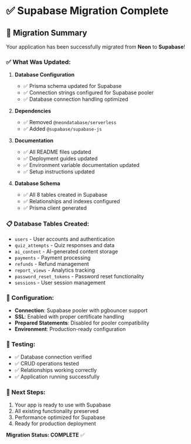 # ✅ Supabase Migration Complete

## 🎉 Migration Summary

Your application has been successfully migrated from **Neon** to **Supabase**!

### ✅ What Was Updated:

1. **Database Configuration**
   - ✅ Prisma schema updated for Supabase
   - ✅ Connection strings configured for Supabase pooler
   - ✅ Database connection handling optimized

2. **Dependencies**
   - ✅ Removed `@neondatabase/serverless`
   - ✅ Added `@supabase/supabase-js`

3. **Documentation**
   - ✅ All README files updated
   - ✅ Deployment guides updated
   - ✅ Environment variable documentation updated
   - ✅ Setup instructions updated

4. **Database Schema**
   - ✅ All 8 tables created in Supabase
   - ✅ Relationships and indexes configured
   - ✅ Prisma client generated

### 📋 Database Tables Created:
- `users` - User accounts and authentication
- `quiz_attempts` - Quiz responses and data
- `ai_content` - AI-generated content storage
- `payments` - Payment processing
- `refunds` - Refund management
- `report_views` - Analytics tracking
- `password_reset_tokens` - Password reset functionality
- `sessions` - User session management

### 🔧 Configuration:
- **Connection**: Supabase pooler with pgbouncer support
- **SSL**: Enabled with proper certificate handling
- **Prepared Statements**: Disabled for pooler compatibility
- **Environment**: Production-ready configuration

### 🧪 Testing:
- ✅ Database connection verified
- ✅ CRUD operations tested
- ✅ Relationships working correctly
- ✅ Application running successfully

### 🚀 Next Steps:
1. Your app is ready to use with Supabase
2. All existing functionality preserved
3. Performance optimized for Supabase
4. Ready for production deployment

**Migration Status: COMPLETE** ✅ 